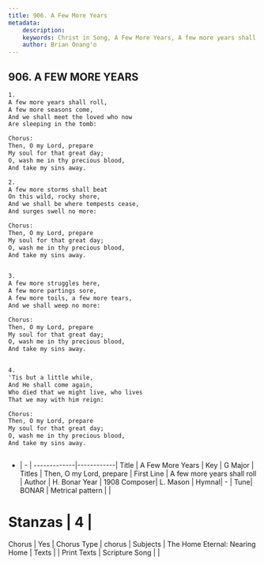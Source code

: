 ```yaml
---
title: 906. A Few More Years
metadata:
    description: 
    keywords: Christ in Song, A Few More Years, A few more years shall roll, Then, O my Lord, prepare 
    author: Brian Onang'o
---
```



## 906. A FEW MORE YEARS

```txt
1.
A few more years shall roll,
A few more seasons come,
And we shall meet the loved who now
Are sleeping in the tomb:

Chorus:
Then, O my Lord, prepare
My soul for that great day;
O, wash me in thy precious blood,
And take my sins away.

2.
A few more storms shall beat
On this wild, rocky shore,
And we shall be where tempests cease,
And surges swell no more: 

Chorus:
Then, O my Lord, prepare
My soul for that great day;
O, wash me in thy precious blood,
And take my sins away.


3.
A few more struggles here,
A few more partings sore,
A few more toils, a few more tears,
And we shall weep no more: 

Chorus:
Then, O my Lord, prepare
My soul for that great day;
O, wash me in thy precious blood,
And take my sins away.


4.
'Tis but a little while,
And He shall come again,
Who died that we might live, who lives
That we may with him reign: 

Chorus:
Then, O my Lord, prepare
My soul for that great day;
O, wash me in thy precious blood,
And take my sins away.



```

- |   -  |
-------------|------------|
Title | A Few More Years |
Key | G Major |
Titles | Then, O my Lord, prepare  |
First Line | A few more years shall roll |
Author | H. Bonar
Year | 1908
Composer| L. Mason |
Hymnal|  - |
Tune| BONAR |
Metrical pattern | |
# Stanzas | 4 |
Chorus | Yes |
Chorus Type | chorus |
Subjects | The Home Eternal: Nearing Home |
Texts |  |
Print Texts | 
Scripture Song |  |
  
